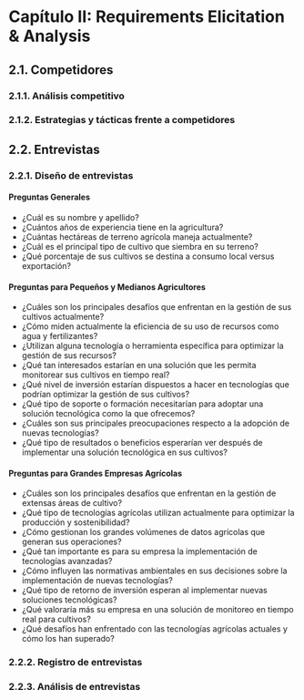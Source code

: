 # Capítulo II: Requirements Elicitation & Analysis

## 2.1. Competidores

### 2.1.1. Análisis competitivo

### 2.1.2. Estrategias y tácticas frente a competidores

## 2.2. Entrevistas

### 2.2.1. Diseño de entrevistas

#### Preguntas Generales

- ¿Cuál es su nombre y apellido?
- ¿Cuántos años de experiencia tiene en la agricultura?
- ¿Cuántas hectáreas de terreno agrícola maneja actualmente?
- ¿Cuál es el principal tipo de cultivo que siembra en su terreno?
- ¿Qué porcentaje de sus cultivos se destina a consumo local versus exportación?

#### Preguntas para Pequeños y Medianos Agricultores

- ¿Cuáles son los principales desafíos que enfrentan en la gestión de sus cultivos actualmente?
- ¿Cómo miden actualmente la eficiencia de su uso de recursos como agua y fertilizantes?
- ¿Utilizan alguna tecnología o herramienta específica para optimizar la gestión de sus recursos?
- ¿Qué tan interesados estarían en una solución que les permita monitorear sus cultivos en tiempo real?
- ¿Qué nivel de inversión estarían dispuestos a hacer en tecnologías que podrían optimizar la gestión de sus cultivos?
- ¿Qué tipo de soporte o formación necesitarían para adoptar una solución tecnológica como la que ofrecemos?
- ¿Cuáles son sus principales preocupaciones respecto a la adopción de nuevas tecnologías?
- ¿Qué tipo de resultados o beneficios esperarían ver después de implementar una solución tecnológica en sus cultivos?

#### Preguntas para Grandes Empresas Agrícolas

- ¿Cuáles son los principales desafíos que enfrentan en la gestión de extensas áreas de cultivo?
- ¿Qué tipo de tecnologías agrícolas utilizan actualmente para optimizar la producción y sostenibilidad?
- ¿Cómo gestionan los grandes volúmenes de datos agrícolas que generan sus operaciones?
- ¿Qué tan importante es para su empresa la implementación de tecnologías avanzadas?
- ¿Cómo influyen las normativas ambientales en sus decisiones sobre la implementación de nuevas tecnologías?
- ¿Qué tipo de retorno de inversión esperan al implementar nuevas soluciones tecnológicas?
- ¿Qué valoraría más su empresa en una solución de monitoreo en tiempo real para cultivos?
- ¿Qué desafíos han enfrentado con las tecnologías agrícolas actuales y cómo los han superado?



### 2.2.2. Registro de entrevistas

### 2.2.3. Análisis de entrevistas